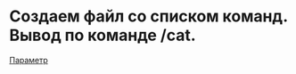 # Создаем файл со списком команд. Вывод по команде /cat.
<a href = "https://github.com/mikh-maksi/own-finances-bot/blob/main/06bot_count_costs.py">Параметр</a>